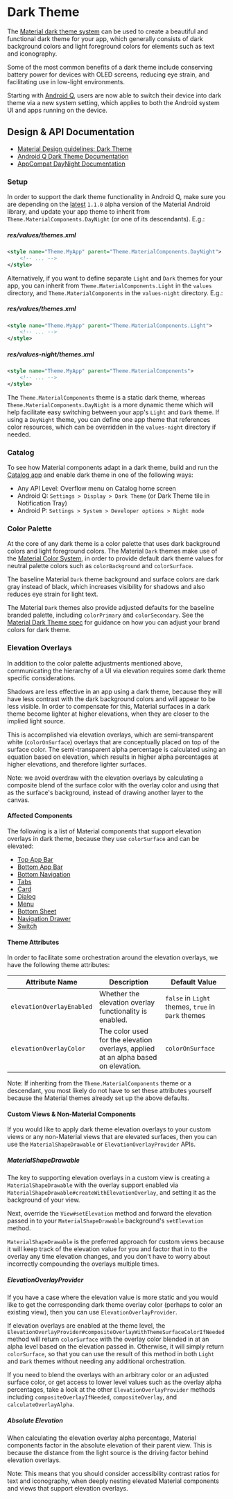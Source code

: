 <!--docs:
title: "Dark Theme"
layout: detail
section: theming
excerpt: "Dark Theme"
iconId: dark
path: /theming/dark/
-->

# Dark Theme

The [Material dark theme system][dark-theme-mdc-spec] can be used to create a
beautiful and functional dark theme for your app, which generally consists of
dark background colors and light foreground colors for elements such as text and
iconography.

Some of the most common benefits of a dark theme include conserving battery
power for devices with OLED screens, reducing eye strain, and facilitating use
in low-light environments.

Starting with [Android Q][dark-theme-dac-docs], users are now able to switch
their device into dark theme via a new system setting, which applies to both the
Android system UI and apps running on the device.

## Design & API Documentation

-   [Material Design guidelines: Dark Theme][dark-theme-mdc-spec]
    <!--{: .icon-list-item.icon-list-item--spec }-->
-   [Android Q Dark Theme Documentation][dark-theme-dac-docs]
    <!--{: .icon-list-item.icon-list-item--spec }-->
-   [AppCompat DayNight Documentation][daynight-appcompat-docs]
    <!--{: .icon-list-item.icon-list-item--spec }-->

### Setup

In order to support the dark theme functionality in Android Q, make sure you are
depending on the [latest][maven-repo-mdc] `1.1.0` alpha version of the Material
Android library, and update your app theme to inherit from
`Theme.MaterialComponents.DayNight` (or one of its descendants). E.g.:

##### res/values/themes.xml

```xml
<style name="Theme.MyApp" parent="Theme.MaterialComponents.DayNight">
    <!-- ... -->
</style>
```

Alternatively, if you want to define separate `Light` and `Dark` themes for your
app, you can inherit from `Theme.MaterialComponents.Light` in the `values`
directory, and `Theme.MaterialComponents` in the `values-night` directory. E.g.:

##### res/values/themes.xml

```xml
<style name="Theme.MyApp" parent="Theme.MaterialComponents.Light">
    <!-- ... -->
</style>
```

##### res/values-night/themes.xml

```xml
<style name="Theme.MyApp" parent="Theme.MaterialComponents">
    <!-- ... -->
</style>
```

The `Theme.MaterialComponents` theme is a static dark theme, whereas
`Theme.MaterialComponents.DayNight` is a more dynamic theme which will help
facilitate easy switching between your app's `Light` and `Dark` theme. If using
a `DayNight` theme, you can define one app theme that references color
resources, which can be overridden in the `values-night` directory if needed.

### Catalog

To see how Material components adapt in a dark theme, build and run the
[Catalog app](../catalog-app.md) and enable dark theme in one of the following
ways:

*   Any API Level: Overflow menu on Catalog home screen
*   Android Q: `Settings > Display > Dark Theme` (or Dark Theme tile in Notification Tray)
*   Android P: `Settings > System > Developer options > Night mode`

### Color Palette

At the core of any dark theme is a color palette that uses dark background
colors and light foreground colors. The Material `Dark` themes make use of the
[Material Color System](Color.md), in order to provide default dark theme values
for neutral palette colors such as `colorBackground` and `colorSurface`.

The baseline Material `Dark` theme background and surface colors are dark gray
instead of black, which increases visibility for shadows and also reduces eye
strain for light text.

The Material `Dark` themes also provide adjusted defaults for the baseline
branded palette, including `colorPrimary` and `colorSecondary`. See the
[Material Dark Theme spec][dark-theme-mdc-spec-ui-application] for guidance on
how you can adjust your brand colors for dark theme.

### Elevation Overlays

In addition to the color palette adjustments mentioned above, communicating the
hierarchy of a UI via elevation requires some dark theme specific
considerations.

Shadows are less effective in an app using a dark theme, because they will have
less contrast with the dark background colors and will appear to be less
visible. In order to compensate for this, Material surfaces in a dark theme
become lighter at higher elevations, when they are closer to the implied light
source.

This is accomplished via elevation overlays, which are semi-transparent white
(`colorOnSurface`) overlays that are conceptually placed on top of the surface
color. The semi-transparent alpha percentage is calculated using an equation
based on elevation, which results in higher alpha percentages at higher
elevations, and therefore lighter surfaces.

Note: we avoid overdraw with the elevation overlays by calculating a composite
blend of the surface color with the overlay color and using that as the
surface's background, instead of drawing another layer to the canvas.

#### Affected Components

The following is a list of Material components that support elevation overlays
in dark theme, because they use `colorSurface` and can be elevated:

*   [Top App Bar](../components/AppBarLayout.md)
*   [Bottom App Bar](../components/BottomAppBar.md)
*   [Bottom Navigation](../components/BottomNavigationView.md)
*   [Tabs](../components/TabLayout.md)
*   [Card](../components/MaterialCardView.md)
*   [Dialog](../components/Dialog.md)
*   [Menu](../components/Menu.md)
*   [Bottom Sheet](../components/BottomSheetBehavior.md)
*   [Navigation Drawer](../components/NavigationView.md)
*   [Switch](../components/Switch.md)

#### Theme Attributes

In order to facilitate some orchestration around the elevation overlays, we have
the following theme attributes:

Attribute Name              |Description                                                                          |Default Value
----------------------------|-------------------------------------------------------------------------------------|-------------
`elevationOverlayEnabled`   |Whether the elevation overlay functionality is enabled.                              |`false` in `Light` themes, `true` in `Dark` themes
`elevationOverlayColor`     |The color used for the elevation overlays, applied at an alpha based on elevation.   |`colorOnSurface`

Note: If inheriting from the `Theme.MaterialComponents` theme or a descendant,
you most likely do not have to set these attributes yourself because the
Material themes already set up the above defaults.

#### Custom Views & Non-Material Components

If you would like to apply dark theme elevation overlays to your custom views or
any non-Material views that are elevated surfaces, then you can use the
`MaterialShapeDrawable` or `ElevationOverlayProvider` APIs.

##### MaterialShapeDrawable

The key to supporting elevation overlays in a custom view is creating a
`MaterialShapeDrawable` with the overlay support enabled via
`MaterialShapeDrawable#createWithElevationOverlay`, and setting it as the
background of your view.

Next, override the `View#setElevation` method and forward the elevation passed
in to your `MaterialShapeDrawable` background's `setElevation` method.

`MaterialShapeDrawable` is the preferred approach for custom views because it
will keep track of the elevation value for you and factor that in to the overlay
any time elevation changes, and you don't have to worry about incorrectly
compounding the overlays multiple times.

##### ElevationOverlayProvider

If you have a case where the elevation value is more static and you would like
to get the corresponding dark theme overlay color (perhaps to color an existing
view), then you can use `ElevationOverlayProvider`.

If elevation overlays are enabled at the theme level, the
`ElevationOverlayProvider#compositeOverlayWithThemeSurfaceColorIfNeeded` method
will return `colorSurface` with the overlay color blended in at an alpha level
based on the elevation passed in. Otherwise, it will simply return
`colorSurface`, so that you can use the result of this method in both `Light`
and `Dark` themes without needing any additional orchestration.

If you need to blend the overlays with an arbitrary color or an adjusted surface
color, or get access to lower level values such as the overlay alpha
percentages, take a look at the other `ElevationOverlayProvider` methods
including `compositeOverlayIfNeeded`, `compositeOverlay`, and `calculateOverlayAlpha`.

##### Absolute Elevation

When calculating the elevation overlay alpha percentage, Material components
factor in the absolute elevation of their parent view. This is because the
distance from the light source is the driving factor behind elevation overlays.

Note: This means that you should consider accessibility contrast ratios for
text and iconography, when deeply nesting elevated Material components and
views that support elevation overlays.

[dark-theme-mdc-spec]: https://material.io/design/color/dark-theme.html
[dark-theme-mdc-spec-ui-application]: https://material.io/design/color/dark-theme.html#ui-application
[dark-theme-dac-docs]: https://developer.android.com/preview/features/darktheme
[daynight-appcompat-docs]: https://medium.com/androiddevelopers/appcompat-v23-2-daynight-d10f90c83e94
[maven-repo-mdc]: https://mvnrepository.com/artifact/com.google.android.material/material
